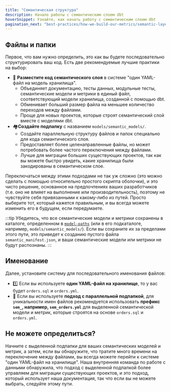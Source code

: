 ```yaml
---
title: "Семантическая структура"
description: Начало работы с семантическим слоем dbt
hoverSnippet: Узнайте, как начать работу с семантическим слоем dbt
pagination_next: "best-practices/how-we-build-our-metrics/semantic-layer-8-refactor-a-rollup"
---
```


## Файлы и папки

Первое, что вам нужно определить, это как вы будете последовательно структурировать ваш код. Есть две рекомендуемые лучшие практики на выбор:

- 🏡 **Разместите код семантического слоя** в системе "один YAML-файл на модель хранилища".
  - Объединяет документацию, тесты данных, модульные тесты, семантические модели и метрики в единый файл, соответствующий модели хранилища, созданной с помощью dbt.
  - Обменивает больший размер файла на меньшее количество переходов между файлами.
  - Проще для новых проектов, которые строят семантический слой вместе с моделями dbt.
- 🏘️**Создайте подпапку** с названием `models/semantic_models/`.
  - Создайте параллельную структуру файлов и папок специально для кода семантического слоя.
  - Предоставляет более целенаправленные файлы, но может потребовать более частого переключения между файлами.
  - Лучше для миграции больших существующих проектов, так как вы можете быстро увидеть, какие хранилища были закодированы в семантическом слое.

Переключаться между этими подходами не так уж сложно (это можно сделать с помощью относительно простого скрипта оболочки), и это чисто решение, основанное на предпочтениях ваших разработчиков (т.е. оно не влияет на выполнение или производительность), поэтому не чувствуйте себя привязанными к какому-либо из путей. Просто выберите тот, который кажется правильным, и вы всегда можете изменить его в будущем, если передумаете.

:::tip 
Убедитесь, что все семантические модели и метрики сохранены в каталоге, определенном в [`model-paths`](/reference/project-configs/model-paths) (или в его подкаталоге, например, `models/semantic_models/`). Если вы сохраните их за пределами этого пути, это приведет к созданию пустого файла `semantic_manifest.json`, и ваши семантические модели или метрики не будут распознаны.
:::

## Именование

Далее, установите систему для последовательного именования файлов:

- 1️⃣ Если вы используете **один YAML-файл на хранилище**, то у вас будет `orders.sql` и `orders.yml`.
- 📛 Если вы используете **подход с параллельной подпапкой**, для уникальности имен файлов рекомендуется использовать **префикс `sem_`, например, `sem_orders.yml`** для выделенной семантической модели и метрик, которые строятся на основе `orders.sql` и `orders.yml`.

## Не можете определиться?

Начните с выделенной подпапки для ваших семантических моделей и метрик, а затем, если вы обнаружите, что тратите много времени на переключение между файлами, вы всегда можете перейти к системе "один YAML-файл на хранилище". Наша внутренняя команда по работе с данными обнаружила, что подход с выделенной подпапкой более управляем для миграции существующих проектов, и это подход, который использует наша документация, так что если вы не можете выбрать, следуйте этому пути.